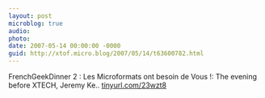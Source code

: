 ```yaml
---
layout: post
microblog: true
audio: 
photo: 
date: 2007-05-14 00:00:00 -0000
guid: http://xtof.micro.blog/2007/05/14/t63600782.html
---
```

FrenchGeekDinner 2 : Les Microformats ont besoin de Vous !:  The evening before XTECH, Jeremy Ke.. [tinyurl.com/23wzt8](http://tinyurl.com/23wzt8)
